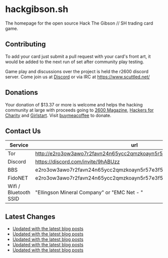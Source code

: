 # hackgibson.sh
The homepage for the open source Hack The Gibson // SH trading card game.


## Contributing

To add your card just submit a pull request with your card's front art, it would be added to the next run of set after community play testing.

Game play and discussions over the project is held the r2600 discord server. Come join us at [Discord](https://discord.com/invite/9hABUzz) or via IRC at https://www.scuttled.net/


## Donations

Your donation of $13.37 or more is welcome and helps the hacking community at large with proceeds going to [2600 Magazine](https://2600.com/), [Hackers for Charity](https://hackersforcharity.org) and [Girlstart](https://girlstart.org).  Visit [buymeacoffee](https://www.buymeacoffee.com/hackgibson.sh) to donate.


## Contact Us

Service | url
-|-
Tor | http://e2ro3ow3awo7r2favn24n65ycc2qmzkoayn5r57e3f56nvjwdcgg32ad.onion
Discord | https://discord.com/invite/9hABUzz
BBS | e2ro3ow3awo7r2favn24n65ycc2qmzkoayn5r57e3f56nvjwdcgg32ad.onion:23
FidoNET | e2ro3ow3awo7r2favn24n65ycc2qmzkoayn5r57e3f56nvjwdcgg32ad.onion:24554
Wifi / Bluetooth SSID | "Ellingson Mineral Company" or "EMC Net - <fidonet address>"

## Latest Changes
<!-- BLOG-POST-LIST:START -->
- [Updated with the latest blog posts](https://github.com/DFW2600/hackgibson.sh/commit/1c41eb7da56b8984717b215820bfbc9b5c63988c)
- [Updated with the latest blog posts](https://github.com/DFW2600/hackgibson.sh/commit/c3c1cb653e5143bf5dc0e106b986d6432971c080)
- [Updated with the latest blog posts](https://github.com/DFW2600/hackgibson.sh/commit/297148e57c5a4217ea0194e8b8f336228d3865ac)
- [Updated with the latest blog posts](https://github.com/DFW2600/hackgibson.sh/commit/e3a2287ed401e3053d8f488ff67d9624dc40b9b9)
- [Updated with the latest blog posts](https://github.com/DFW2600/hackgibson.sh/commit/ebe9a7d3bcf90c206d01d4f29046f98b06d4d64b)
<!-- BLOG-POST-LIST:END -->
